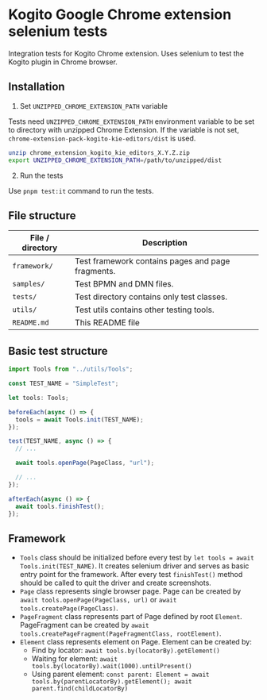 # Kogito Google Chrome extension selenium tests

Integration tests for Kogito Chrome extension. Uses selenium to test the Kogito plugin in Chrome browser.

## Installation

1. Set `UNZIPPED_CHROME_EXTENSION_PATH` variable

Tests need `UNZIPPED_CHROME_EXTENSION_PATH` environment variable to be set to directory with unzipped Chrome Extension.
If the variable is not set, `chrome-extension-pack-kogito-kie-editors/dist` is used.

```bash
unzip chrome_extension_kogito_kie_editors_X.Y.Z.zip
export UNZIPPED_CHROME_EXTENSION_PATH=/path/to/unzipped/dist
```

2. Run the tests

Use `pnpm test:it` command to run the tests.

## File structure

| File / directory | Description                                       |
| ---------------- | ------------------------------------------------- |
| `framework/`     | Test framework contains pages and page fragments. |
| `samples/`       | Test BPMN and DMN files.                          |
| `tests/`         | Test directory contains only test classes.        |
| `utils/`         | Test utils contains other testing tools.          |
| `README.md`      | This README file                                  |

## Basic test structure

```typescript
import Tools from "../utils/Tools";

const TEST_NAME = "SimpleTest";

let tools: Tools;

beforeEach(async () => {
  tools = await Tools.init(TEST_NAME);
});

test(TEST_NAME, async () => {
  // ...

  await tools.openPage(PageClass, "url");

  // ...
});

afterEach(async () => {
  await tools.finishTest();
});
```

## Framework

- `Tools` class should be initialized before every test by `let tools = await Tools.init(TEST_NAME)`. It creates selenium driver and serves as basic entry point for the framework.
  After every test `finishTest()` method should be called to quit the driver and create screenshots.
- `Page` class represents single browser page. Page can be created by `await tools.openPage(PageClass, url)` or `await tools.createPage(PageClass)`.
- `PageFragment` class represents part of Page defined by root `Element`. PageFragment can be created by `await tools.createPageFragment(PageFragmentClass, rootElement)`.
- `Element` class represents element on Page. Element can be created by:
  - Find by locator: `await tools.by(locatorBy).getElement()`
  - Waiting for element: `await tools.by(locatorBy).wait(1000).untilPresent()`
  - Using parent element: `const parent: Element = await tools.by(parentLocatorBy).getElement(); await parent.find(childLocatorBy)`

